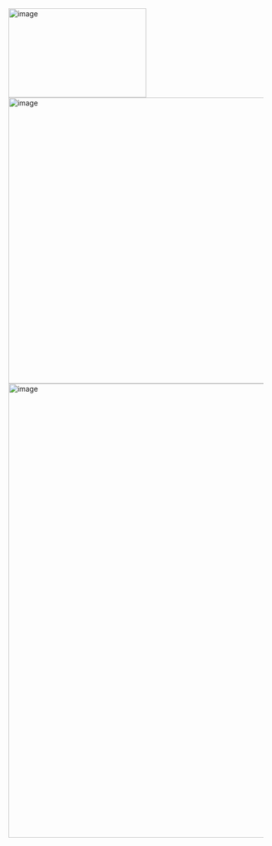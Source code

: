<img width="272" height="176" alt="image" src="https://github.com/user-attachments/assets/57ec9f71-4116-4feb-8e6c-558f52ee8269" />

<img width="1920" height="564" alt="image" src="https://github.com/user-attachments/assets/60c1d3ad-b4ff-4dc2-8199-9edcb1a54186" />

<img width="1920" height="896" alt="image" src="https://github.com/user-attachments/assets/2d679f56-e1e4-49db-8046-c42ea99edca8" />
